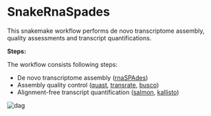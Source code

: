# SnakeRnaSpades
This snakemake workflow performs de novo transcriptome assembly, quality assessments and transcript quantifications.

**Steps:**

The workflow consists following steps:

- De novo transcriptome assembly ([rnaSPAdes](http://cab.spbu.ru/software/rnaspades/))
- Assembly quality control ([quast](http://bioinf.spbau.ru/quast), [transrate](http://hibberdlab.com/transrate/), [busco](https://busco.ezlab.org/))
- Alignment-free transcript quantification ([salmon](https://combine-lab.github.io/salmon/), [kallisto](https://pachterlab.github.io/kallisto/))

![dag](https://user-images.githubusercontent.com/42179487/64022066-6026b280-cb03-11e9-80e1-05a76d51e20e.png)
